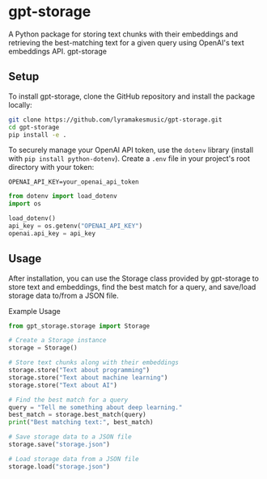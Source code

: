# gpt-storage

A Python package for storing text chunks with their embeddings and retrieving the best-matching text for a given query using OpenAI's text embeddings API.
gpt-storage

## Setup

To install gpt-storage, clone the GitHub repository and install the package locally:

```bash
git clone https://github.com/lyramakesmusic/gpt-storage.git
cd gpt-storage
pip install -e .
```

To securely manage your OpenAI API token, use the `dotenv` library (install with `pip install python-dotenv`). Create a `.env` file in your project's root directory with your token: 

`OPENAI_API_KEY=your_openai_api_token`
```python
from dotenv import load_dotenv
import os

load_dotenv()
api_key = os.getenv("OPENAI_API_KEY")
openai.api_key = api_key
```

## Usage

After installation, you can use the Storage class provided by gpt-storage to store text and embeddings, find the best match for a query, and save/load storage data to/from a JSON file.

Example Usage
```py
from gpt_storage.storage import Storage

# Create a Storage instance
storage = Storage()

# Store text chunks along with their embeddings
storage.store("Text about programming")
storage.store("Text about machine learning")
storage.store("Text about AI")

# Find the best match for a query
query = "Tell me something about deep learning."
best_match = storage.best_match(query)
print("Best matching text:", best_match)

# Save storage data to a JSON file
storage.save("storage.json")

# Load storage data from a JSON file
storage.load("storage.json")
```
